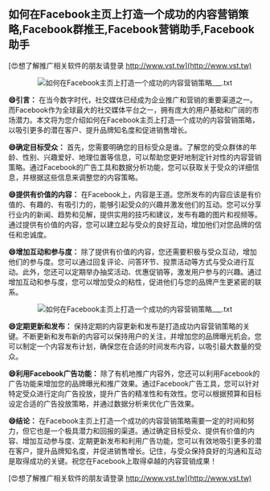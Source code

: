 ## **如何在Facebook主页上打造一个成功的内容营销策略,Facebook群推王,Facebook营销助手,Facebook助手**

[😍想了解推广相关软件的朋友请登录 http://www.vst.tw](http://www.vst.tw)

 <center><img src="https://vst.tw/MP4/tuiguang/png/2.png" alt="如何在Facebook主页上打造一个成功的内容营销策略___.txt"></center>

**😄引言：**
在当今数字时代，社交媒体已经成为企业推广和营销的重要渠道之一。而Facebook作为全球最大的社交媒体平台之一，拥有庞大的用户基础和广阔的市场潜力。本文将为您介绍如何在Facebook主页上打造一个成功的内容营销策略，以吸引更多的潜在客户、提升品牌知名度和促进销售增长。

**😄确定目标受众：**
首先，您需要明确您的目标受众是谁。了解您的受众群体的年龄、性别、兴趣爱好、地理位置等信息，可以帮助您更好地制定针对性的内容营销策略。通过Facebook的广告工具和数据分析功能，您可以获取关于受众的详细信息，并根据这些信息来调整您的内容策略。

**😄提供有价值的内容：**
在Facebook上，内容是王道。您所发布的内容应该是有价值的、有趣的、有吸引力的，能够引起受众的兴趣并激发他们的互动。您可以分享行业内的新闻、趋势和见解，提供实用的技巧和建议，发布有趣的图片和视频等。通过提供有价值的内容，您可以建立起与受众的良好互动，增加他们对您品牌的信任和忠诚度。

**😄增加互动和参与度：**
除了提供有价值的内容，您还需要积极与受众互动，增加他们的参与度。您可以通过回复评论、问答环节、投票活动等方式与受众进行互动。此外，您还可以定期举办抽奖活动、优惠促销等，激发用户参与的兴趣。通过增加互动和参与度，您可以增加受众的粘性，促进他们与您的品牌产生更紧密的联系。

 <center><img src="https://vst.tw/MP4/tuiguang/png/6.png" alt="如何在Facebook主页上打造一个成功的内容营销策略___.txt"></center>

**😄定期更新和发布：**
保持定期的内容更新和发布是打造成功内容营销策略的关键。不断更新和发布新的内容可以保持用户的关注，并增加您的品牌曝光机会。您可以制定一个内容发布计划，确保您在合适的时间发布内容，以吸引最大数量的受众。

**😄利用Facebook广告功能：**
除了有机地推广内容外，您还可以利用Facebook的广告功能来增加您的品牌曝光和推广效果。通过Facebook广告工具，您可以针对特定受众进行定向广告投放，提升广告的精准性和有效性。您可以根据预算和目标设定合适的广告投放策略，并通过数据分析来优化广告效果。

**😄结论：**
在Facebook主页上打造一个成功的内容营销策略需要一定的时间和努力，但它也是一个极具潜力和回报的渠道。通过确定目标受众、提供有价值的内容、增加互动参与度、定期更新发布和利用广告功能，您可以有效地吸引更多的潜在客户，提升品牌知名度，并促进销售增长。记住，与受众保持良好的沟通和互动是取得成功的关键。祝您在Facebook上取得卓越的内容营销成果！

[😍想了解推广相关软件的朋友请登录 http://www.vst.tw](http://www.vst.tw)



